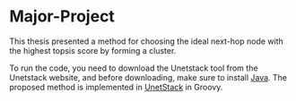 # Major-Project
This thesis presented a method for choosing the ideal next-hop node with the highest topsis score by forming a cluster.

To run the code, you need to download the Unetstack tool from the Unetstack website, and before downloading, make sure to install  <a href="https://www.java.com/download/ie_manual.jsp" title="Java">Java</a>.
The proposed method is implemented in <a href="https://unetstack.net/" title="Unetstack">UnetStack</a> in Groovy.
